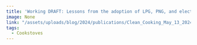 ```yaml
---
title: 'Working DRAFT: Lessons from the adoption of LPG, PNG, and electricity for clean cooking'
image: None
link: "/assets/uploads/blog/2024/publications/Clean_Cooking_May_13_2024.pdf"
tags:
  - Cookstoves
---
```

